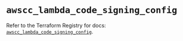 # `awscc_lambda_code_signing_config`

Refer to the Terraform Registry for docs: [`awscc_lambda_code_signing_config`](https://registry.terraform.io/providers/hashicorp/awscc/0.70.0/docs/resources/lambda_code_signing_config).
